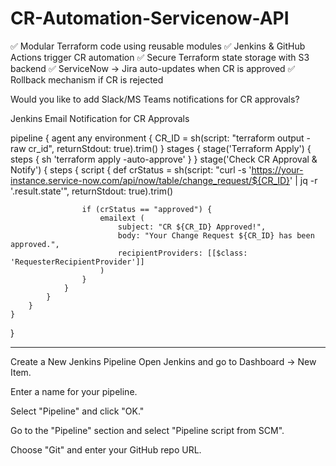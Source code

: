# CR-Automation-Servicenow-API

✅ Modular Terraform code using reusable modules
✅ Jenkins & GitHub Actions trigger CR automation
✅ Secure Terraform state storage with S3 backend
✅ ServiceNow → Jira auto-updates when CR is approved
✅ Rollback mechanism if CR is rejected

Would you like to add Slack/MS Teams notifications for CR approvals?

Jenkins Email Notification for CR Approvals

pipeline {
    agent any
    environment {
        CR_ID = sh(script: "terraform output -raw cr_id", returnStdout: true).trim()
    }
    stages {
        stage('Terraform Apply') {
            steps {
                sh 'terraform apply -auto-approve'
            }
        }
        stage('Check CR Approval & Notify') {
            steps {
                script {
                    def crStatus = sh(script: "curl -s 'https://your-instance.service-now.com/api/now/table/change_request/${CR_ID}' | jq -r '.result.state'", returnStdout: true).trim()
                    
                    if (crStatus == "approved") {
                        emailext (
                            subject: "CR ${CR_ID} Approved!",
                            body: "Your Change Request ${CR_ID} has been approved.",
                            recipientProviders: [[$class: 'RequesterRecipientProvider']]
                        )
                    }
                }
            }
        }
    }
}



-----------------------------------------------------------------------------------------------------------------


Create a New Jenkins Pipeline
Open Jenkins and go to Dashboard → New Item.

Enter a name for your pipeline.

Select "Pipeline" and click "OK."

Go to the "Pipeline" section and select "Pipeline script from SCM".

Choose "Git" and enter your GitHub repo URL.

